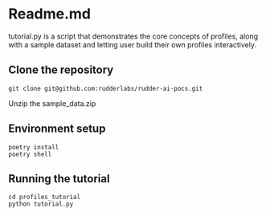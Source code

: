 # Readme.md 

tutorial.py is a script that demonstrates the core concepts of profiles, along with a sample dataset and letting user build their own profiles interactively.

## Clone the repository

```
git clone git@github.com:rudderlabs/rudder-ai-pocs.git
```

Unzip the sample_data.zip

## Environment setup
```
poetry install
poetry shell
```
## Running the tutorial

```
cd profiles_tutorial
python tutorial.py
```


